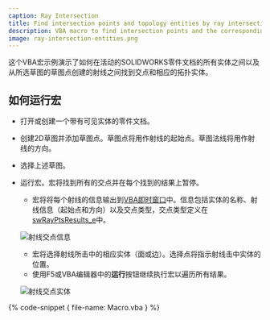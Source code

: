 ```yaml
---
caption: Ray Intersection
title: Find intersection points and topology entities by ray intersection SOLIDWORKS model
description: VBA macro to find intersection points and the corresponding topology entities using rays in SOLIDWORKS part documents
image: ray-intersection-entities.png
---
```

这个VBA宏示例演示了如何在活动的SOLIDWORKS零件文档的所有实体之间以及从所选草图的草图点创建的射线之间找到交点和相应的拓扑实体。

## 如何运行宏

* 打开或创建一个带有可见实体的零件文档。
* 创建2D草图并添加草图点。草图点将用作射线的起始点。草图法线将用作射线的方向。
* 选择上述草图。
* 运行宏。宏将找到所有的交点并在每个找到的结果上暂停。
    * 宏将将每个射线的信息输出到[VBA即时窗口](/visual-basic/vba/vba-editor/windows#immediate-window)中。信息包括实体的名称、射线信息（起始点和方向）以及交点类型，交点类型定义在[swRayPtsResults_e](https://help.solidworks.com/2020/english/api/swconst/SolidWorks.Interop.swconst~SolidWorks.Interop.swconst.swRayPtsResults_e.html)中。
    
    ![射线交点信息](ray-intersection-result.png)

    * 宏将选择射线所击中的相应实体（面或边）。选择点将指示射线击中实体的位置。
    * 使用F5或VBA编辑器中的**运行**按钮继续执行宏以遍历所有结果。

    ![射线交点实体](ray-intersection-entities.png)

{% code-snippet { file-name: Macro.vba } %}